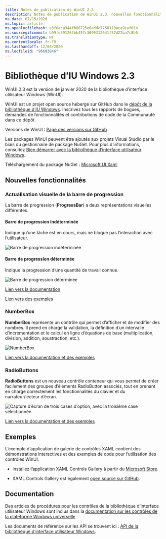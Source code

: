 ```yaml
---
title: Notes de publication de WinUI 2.3
description: Notes de publication de WinUI 2.3, nouvelles fonctionnalités et corrections de bogues incluses.
ms.date: 07/15/2020
ms.topic: article
ms.openlocfilehash: e3f6aca344fb86725e6addc7758110aca9eaf01b
ms.sourcegitcommit: b99fe39126fbb457c3690312641f57d22ba7c8b6
ms.translationtype: HT
ms.contentlocale: fr-FR
ms.lasthandoff: 12/04/2020
ms.locfileid: "96603846"
---
```

# <a name="windows-ui-library-23"></a>Bibliothèque d’IU Windows 2.3

WinUI 2.3 est la version de janvier 2020 de la bibliothèque d’interface utilisateur Windows (WinUI).

WinUI est un projet open source hébergé sur GitHub dans le [dépôt de la bibliothèque d’IU Windows](https://aka.ms/winui). Inscrivez tous les rapports de bogues, demandes de fonctionnalités et contributions de code de la Communauté dans ce dépôt.

Versions de WinUI : [Page des versions sur GitHub](https://github.com/microsoft/microsoft-ui-xaml/releases)

Les packages WinUI peuvent être ajoutés aux projets Visual Studio par le biais du gestionnaire de package NuGet. Pour plus d’informations, consultez [Bien démarrer avec la bibliothèque d’interface utilisateur Windows](../getting-started.md).

Téléchargement du package NuGet : [Microsoft.UI.Xaml](https://www.nuget.org/packages/Microsoft.UI.Xaml)

## <a name="new-features"></a>Nouvelles fonctionnalités

### <a name="progress-bar-visual-refresh"></a>Actualisation visuelle de la barre de progression

La barre de progression (**ProgressBar**) a deux représentations visuelles différentes.

#### <a name="indeterminate-progress-bar"></a>Barre de progression indéterminée

Indique qu’une tâche est en cours, mais ne bloque pas l’interaction avec l’utilisateur.

![Barre de progression indéterminée](../images/IndeterminateProgressBar.gif)

#### <a name="determinate-progress-bar"></a>Barre de progression déterminée

Indique la progression d’une quantité de travail connue. 

![Barre de progression déterminée](../images/DeterminateProgressBar.gif)

[Lien vers la documentation](/windows/uwp/design/controls-and-patterns/progress-controls)

[Lien vers des exemples](/windows/uwp/design/controls-and-patterns/progress-controls#examples)

### <a name="numberbox"></a>NumberBox

**NumberBox** représente un contrôle qui permet d’afficher et de modifier des nombres. Il prend en charge la validation, la définition d’un intervalle d’incrémentation et le calcul en ligne d’équations de base (multiplication, division, addition, soustraction, etc.).

![NumberBox](../images/NumberBoxGif.gif)

[Lien vers la documentation et des exemples](/windows/uwp/design/controls-and-patterns/number-box)

### <a name="radiobuttons"></a>RadioButtons

**RadioButtons** est un nouveau contrôle conteneur qui vous permet de créer facilement des groupes d’éléments RadioButton associés, tout en prenant en charge correctement les fonctionnalités du clavier et du narrateur/lecteur d’écran.

![Capture d’écran de trois cases d’option, avec la troisième case sélectionnée.](../images/RadioButtons.png)

[Lien vers la documentation et des exemples](https://github.com/microsoft/microsoft-ui-xaml-specs/blob/c8d3d3668af546091656dfc37436b13cd062f52d/active/radiobuttons/RadioButtons_Spec.md)

## <a name="examples"></a>Exemples

L’exemple d’application de galerie de contrôles XAML contient des démonstrations interactives et des exemples de code pour l’utilisation des contrôles WinUI.

* Installez l’application XAML Controls Gallery à partir du [Microsoft Store](
https://www.microsoft.com/p/xaml-controls-gallery/9msvh128x2zt).

* XAML Controls Gallery est également [open source sur GitHub](https://github.com/Microsoft/Xaml-Controls-Gallery).

## <a name="documentation"></a>Documentation

Des articles de procédures pour les contrôles de la bibliothèque d’interface utilisateur Windows sont inclus dans la [documentation sur les contrôles de la plateforme Windows universelle](/windows/uwp/design/controls-and-patterns/).

Les documents de référence sur les API se trouvent ici : [API de la bibliothèque d’interface utilisateur Windows](/windows/winui/api/).
